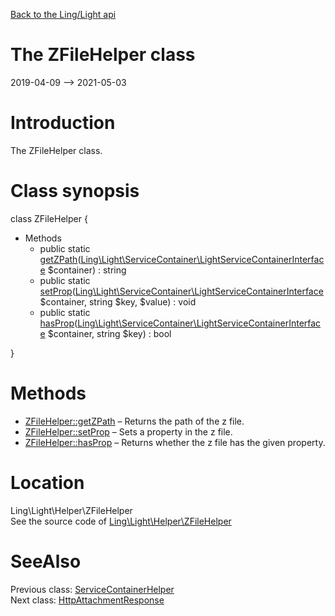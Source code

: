 [Back to the Ling/Light api](https://github.com/lingtalfi/Light/blob/master/doc/api/Ling/Light.md)



The ZFileHelper class
================
2019-04-09 --> 2021-05-03






Introduction
============

The ZFileHelper class.



Class synopsis
==============


class <span class="pl-k">ZFileHelper</span>  {

- Methods
    - public static [getZPath](https://github.com/lingtalfi/Light/blob/master/doc/api/Ling/Light/Helper/ZFileHelper/getZPath.md)([Ling\Light\ServiceContainer\LightServiceContainerInterface](https://github.com/lingtalfi/Light/blob/master/doc/api/Ling/Light/ServiceContainer/LightServiceContainerInterface.md) $container) : string
    - public static [setProp](https://github.com/lingtalfi/Light/blob/master/doc/api/Ling/Light/Helper/ZFileHelper/setProp.md)([Ling\Light\ServiceContainer\LightServiceContainerInterface](https://github.com/lingtalfi/Light/blob/master/doc/api/Ling/Light/ServiceContainer/LightServiceContainerInterface.md) $container, string $key, $value) : void
    - public static [hasProp](https://github.com/lingtalfi/Light/blob/master/doc/api/Ling/Light/Helper/ZFileHelper/hasProp.md)([Ling\Light\ServiceContainer\LightServiceContainerInterface](https://github.com/lingtalfi/Light/blob/master/doc/api/Ling/Light/ServiceContainer/LightServiceContainerInterface.md) $container, string $key) : bool

}






Methods
==============

- [ZFileHelper::getZPath](https://github.com/lingtalfi/Light/blob/master/doc/api/Ling/Light/Helper/ZFileHelper/getZPath.md) &ndash; Returns the path of the z file.
- [ZFileHelper::setProp](https://github.com/lingtalfi/Light/blob/master/doc/api/Ling/Light/Helper/ZFileHelper/setProp.md) &ndash; Sets a property in the z file.
- [ZFileHelper::hasProp](https://github.com/lingtalfi/Light/blob/master/doc/api/Ling/Light/Helper/ZFileHelper/hasProp.md) &ndash; Returns whether the z file has the given property.





Location
=============
Ling\Light\Helper\ZFileHelper<br>
See the source code of [Ling\Light\Helper\ZFileHelper](https://github.com/lingtalfi/Light/blob/master/Helper/ZFileHelper.php)



SeeAlso
==============
Previous class: [ServiceContainerHelper](https://github.com/lingtalfi/Light/blob/master/doc/api/Ling/Light/Helper/ServiceContainerHelper.md)<br>Next class: [HttpAttachmentResponse](https://github.com/lingtalfi/Light/blob/master/doc/api/Ling/Light/Http/HttpAttachmentResponse.md)<br>
